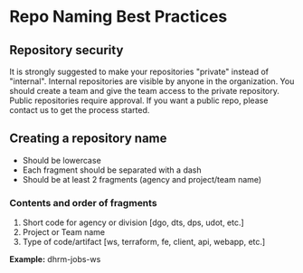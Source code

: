 # Repo Naming Best Practices

## Repository security
It is strongly suggested to make your repositories "private" instead of "internal". 
Internal repositories are visible by anyone in the organization. 
You should create a team and give the team access to the private repository.
Public repositories require approval. If you want a public repo, please contact us to get the process started.

## Creating a repository name

- Should be lowercase
- Each fragment should be separated with a dash
- Should be at least 2 fragments (agency and project/team name)

### Contents and order of fragments

1. Short code for agency or division [dgo, dts, dps, udot, etc.]
2. Project or Team name
3. Type of code/artifact [ws, terraform, fe, client, api, webapp, etc.]

**Example:** dhrm-jobs-ws
